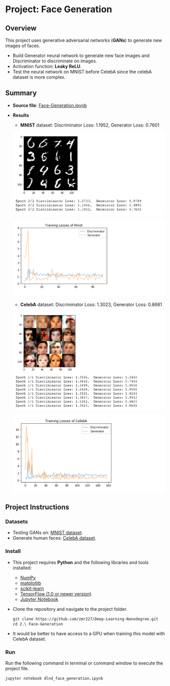 # Project: Face Generation

## Overview

This project uses generative adversarial networks (**GANs**) to generate new images of faces.

- Build Generator neural network to generate new face images and Discriminator to discriminate on images. 
- Activation function: **Leaky ReLU**.
- Test the neural network on MNIST before CelebA since the celebA dataset is more complex. 

##  Summary

- **Source file**:  [Face-Generation.ipynb](dlnd_face_generation.ipynb)

- **Results**

  - **MNIST** dataset:  Discriminator Loss: 1.1952,  Generator Loss: 0.7601

  ![generated-image](images/mnist-img.png)

  ![mnist-plot](images/mnist-plot.png)

  - **CelebA** dataset:  Discriminator Loss: 1.3023,  Generator Loss: 0.8681

  ![generated-image](images/celebA-img.png)

  ![celebA-plot](images/celebA-plot.png)

## Project Instructions

### Datasets

- Testing GANs on: [MNIST dataset](http://yann.lecun.com/exdb/mnist/). 
- Generate human faces:  [CelebA dataset](http://mmlab.ie.cuhk.edu.hk/projects/CelebA.html). 

### Install

- This project requires **Python** and the following libraries and tools installed:

  - [NumPy](http://www.numpy.org/)
  - [matplotlib](http://matplotlib.org/)
  - [scikit-learn](http://scikit-learn.org/stable/)
  - [TensorFlow  (1.0 or newer version) ](https://www.tensorflow.org/install/)
  - [Jupyter Notebook](http://ipython.org/notebook.html)

- Clone the repository and navigate to the project folder.

  ```
  git clone https://github.com/zmr227/Deep-Learning-Nanodegree.git
  cd 2.\ Face-Generation
  ```

- It would be better to have access to a GPU when training this model with CelebA dataset.


### Run

Run the following command in terminal or command window to execute the project file.

```
jupyter notebook dlnd_face_generation.ipynb
```

